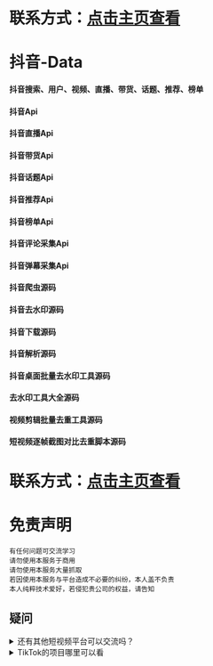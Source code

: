 # 联系方式：[点击主页查看](https://github.com/VideoData) 

# 抖音-Data
#### 抖音搜索、用户、视频、直播、带货、话题、推荐、榜单  
#### 抖音Api   
#### 抖音直播Api   
#### 抖音带货Api    
#### 抖音话题Api   
#### 抖音推荐Api 
#### 抖音榜单Api  
#### 抖音评论采集Api  
#### 抖音弹幕采集Api    
#### 抖音爬虫源码  
#### 抖音去水印源码   
#### 抖音下载源码     
#### 抖音解析源码    
#### 抖音桌面批量去水印工具源码
#### 去水印工具大全源码    
#### 视频剪辑批量去重工具源码 
#### 短视频逐帧截图对比去重脚本源码

# 联系方式：[点击主页查看](https://github.com/VideoData) 

#  免责声明
```
有任何问题可交流学习  
请勿使用本服务于商用   
请勿使用本服务大量抓取  
若因使用本服务与平台造成不必要的纠纷，本人盖不负责  
本人纯粹技术爱好，若侵犯贵公司的权益，请告知  
```

## 疑问
<details>
  <summary>还有其他短视频平台可以交流吗？</summary>
  目前可供学习交流的平台是抖音、Tiktok，快手大家有兴趣可以一起讨论交流。
</details>

<details>
  <summary>TikTok的项目哪里可以看</summary>
  TikTok->https://github.com/VideoData/TiKTok-data
</details>
